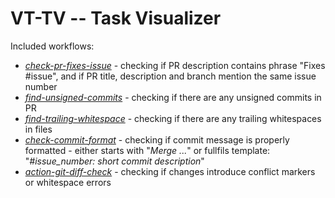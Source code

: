 # VT-TV -- Task Visualizer

Included workflows:
* [*check-pr-fixes-issue*](https://github.com/DARMA-tasking/check-pr-fixes-issue) - checking if PR description contains phrase "Fixes #issue", and if PR title, description and branch mention the same issue number
* [*find-unsigned-commits*](https://github.com/DARMA-tasking/find-unsigned-commits) - checking if there are any unsigned commits in PR
* [*find-trailing-whitespace*](https://github.com/DARMA-tasking/find-trailing-whitespace) - checking if there are any trailing whitespaces in files
* [*check-commit-format*](https://github.com/DARMA-tasking/check-commit-format) - checking if commit message is properly formatted - either starts with "*Merge ...*" or fullfils template: "*#issue_number: short commit description*"
* [*action-git-diff-check*](https://github.com/joel-coffman/action-git-diff-check) - checking if changes introduce conflict markers or whitespace errors

